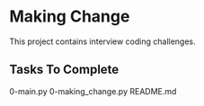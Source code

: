 # Making Change

This project contains interview coding challenges.

## Tasks To Complete
0-main.py  0-making_change.py  README.md
